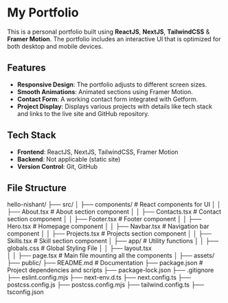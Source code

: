 # My Portfolio

This is a personal portfolio built using **ReactJS**, **NextJS**, **TailwindCSS** & **Framer Motion**. The portfolio includes an interactive UI that is optimized for both desktop and mobile devices.

## Features

- **Responsive Design**: The portfolio adjusts to different screen sizes.
- **Smooth Animations**: Animated sections using Framer Motion.
- **Contact Form**: A working contact form integrated with Getform.
- **Project Display**: Displays various projects with details like tech stack and links to the live site and GitHub repository.

## Tech Stack

- **Frontend**: ReactJS, NextJS, TailwindCSS, Framer Motion
- **Backend**: Not applicable (static site)
- **Version Control**: Git, GitHub


## File Structure

hello-nishant/
├── src/
│   ├── components/           # React components for UI
│   │   ├── About.tsx         # About section component
│   │   ├── Contacts.tsx      # Contact section component
│   │   ├── Footer.tsx        # Footer component
│   │   ├── Hero.tsx          # Homepage component
│   │   ├── Navbar.tsx        # Navigation bar component
│   │   ├── Projects.tsx      # Projects section component
│   │   ├── Skills.tsx        # Skill section component
│   ├── app/                  # Utility functions
│   │   ├── globals.css       # Global Styling File
│   │   ├── layout.tsx        
│   │   ├── page.tsx          # Main file mounting all the components 
│   ├── assets/
├── public/
├── README.md                 # Documentation
├── package.json              # Project dependencies and scripts
├── package-lock.json
├── .gitignore                  
├── eslint.config.mjs
├── next-env.d.ts
├── next.config.ts
├── postcss.config.js
├── postcss.config.mjs
├── tailwind.config.ts
├── tsconfig.json

